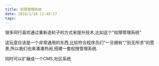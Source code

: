 ```yaml
---
title: 权限管理系统
date: 2018/1/18 12:48:17
tags:
---
```



很多同行喜欢通过重新造轮子的方式来提升技术,比如这个"权限管理系统"

  


这玩意应该是一个非常通用的东西,比较符合程序员们"一旦拥有","别无所求"的愿景,所以我们也来凑凑热闹,搭建一套权限管理系统.

  


同时可以扩展成一个CMS,社区系统
